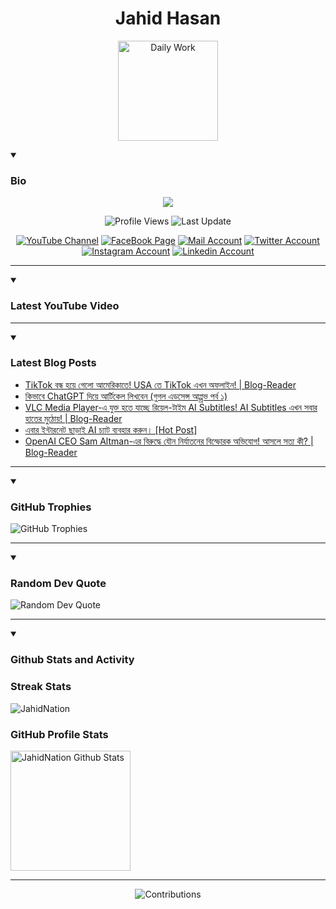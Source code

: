 <h1 align="center">Jahid Hasan</h1>
<p align="center">
  <img alt="Daily Work" height="160px" src="https://i.imgur.com/uhZdH9C.gif" />
</p>
<details open>
 <summary><h3>Bio</h3></summary>
<p align="center">
<img src="https://readme-typing-svg.demolab.com/?lines=Every+day%2C+learn+something+new.;Make+mistakes%2C+learn+from+them.;Work+hard%2C+stay+humble%2C+succeed.;Dream+big%2C+take+action%2C+succeed.;Small+steps+lead+to+big+leaps.;Take+action%2C+make+things+happen.&font=Fira%20Code&center=true&width=440&height=45&color=808080&vCenter=true&pause=1000&size=22" />
</p>

<p align="center">
<img alt="Profile Views" title="Profile Views" src="https://komarev.com/ghpvc/?username=jahidnation&style=for-the-badge&color=29bf12"/>
  <img alt="Last Update" title="Last Update" src="https://img.shields.io/github/last-commit/jahidnation/jahidnation?logo=markdown&label=LAST+UPDATE&color=29bf12&style=for-the-badge"/>
</p>
<p align="center">
      <a href="https://youtube.com/@jahidnation">
         <img alt="YouTube Channel" title="YouTube Channel" src="https://img.shields.io/badge/YouTube-%23FF0000.svg?logo=YouTube&logoColor=white"/></a> 
      <a href="https://facebook.com/jahidnation">
         <img alt="FaceBook Page" title="FaceBook Page" src="https://img.shields.io/badge/FaceBook-%234267B2.svg?logo=FaceBook&logoColor=white"/></a>
      <a href="mailto:mail@jahid.eu.org">
         <img alt="Mail Account" title="Mail Account" src="https://img.shields.io/badge/Mail-%23c71610.svg?logo=Gmail&logoColor=white"/></a>
      <a href="https://twitter.com/jahidnation">
         <img alt="Twitter Account" title="Twitter Account" src="https://img.shields.io/badge/Twitter-%231DA1F2.svg?logo=Twitter&logoColor=white"/></a>
      <a href="https://instagram.com/jahidnation">
         <img alt="Instagram Account" title="Instagram Account" src="https://img.shields.io/badge/Instagram-%23E4405F.svg?logo=Instagram&logoColor=white"/></a>
      <a href="https://linkedin.com/in/jahidnation">
         <img alt="Linkedin Account" title="Linkedin Account" src="https://img.shields.io/badge/Linkedin-%230072b1.svg?logo=Linkedin&logoColor=white"/></a>
</p>

---
</details>

<details open>
 <summary><h3>Latest YouTube Video</h3></summary>

<!-- BEGIN VID -->

<!-- END VID -->

---

</details>

<details open>
 <summary><h3>Latest Blog Posts</h3></summary>

<!-- BLOG-POST-LIST:START -->
- [TikTok বন্ধ হয়ে গেলো আমেরিকাতে! USA তে TikTok এখন অফলাইন! | Blog-Reader](https://dev-blog-reader.pantheonsite.io/2025/01/19/tiktok-%e0%a6%ac%e0%a6%a8%e0%a7%8d%e0%a6%a7-%e0%a6%b9%e0%a6%af%e0%a6%bc%e0%a7%87-%e0%a6%97%e0%a7%87%e0%a6%b2%e0%a7%8b-%e0%a6%86%e0%a6%ae%e0%a7%87%e0%a6%b0%e0%a6%bf%e0%a6%95%e0%a6%be%e0%a6%a4%e0%a7%87/)
- [কিভাবে ChatGPT দিয়ে আর্টিকেল লিখবেন &lpar;গুগল এডসেন্স আপ্প্রভ পর্ব ১&rpar;](https://dev-blog-reader.pantheonsite.io/2025/01/19/%e0%a6%95%e0%a6%bf%e0%a6%ad%e0%a6%be%e0%a6%ac%e0%a7%87-chatgpt-%e0%a6%a6%e0%a6%bf%e0%a6%af%e0%a6%bc%e0%a7%87-%e0%a6%86%e0%a6%b0%e0%a7%8d%e0%a6%9f%e0%a6%bf%e0%a6%95%e0%a7%87%e0%a6%b2-%e0%a6%b2%e0%a6%bf/)
- [VLC Media Player-এ যুক্ত হতে যাচ্ছে রিয়েল-টাইম AI Subtitles! AI Subtitles এখন সবার হাতের মুঠোয়! | Blog-Reader](https://dev-blog-reader.pantheonsite.io/2025/01/19/vlc-media-player-%e0%a6%8f-%e0%a6%af%e0%a7%81%e0%a6%95%e0%a7%8d%e0%a6%a4-%e0%a6%b9%e0%a6%a4%e0%a7%87-%e0%a6%af%e0%a6%be%e0%a6%9a%e0%a7%8d%e0%a6%9b%e0%a7%87-%e0%a6%b0%e0%a6%bf%e0%a6%af%e0%a6%bc/)
- [এবার ইন্টারনেট ছাড়াই AI চ্যাট ব্যবহার করুন। [Hot Post]](https://dev-blog-reader.pantheonsite.io/2025/01/19/%e0%a6%8f%e0%a6%ac%e0%a6%be%e0%a6%b0-%e0%a6%87%e0%a6%a8%e0%a7%8d%e0%a6%9f%e0%a6%be%e0%a6%b0%e0%a6%a8%e0%a7%87%e0%a6%9f-%e0%a6%9b%e0%a6%be%e0%a6%a1%e0%a6%bc%e0%a6%be%e0%a6%87-ai-%e0%a6%9a%e0%a7%8d/)
- [OpenAI CEO Sam Altman-এর বিরুদ্ধে যৌন নির্যাতনের বিস্ফোরক অভিযোগ! আসলে সত্য কী? | Blog-Reader](https://dev-blog-reader.pantheonsite.io/2025/01/18/openai-ceo-sam-altman-%e0%a6%8f%e0%a6%b0-%e0%a6%ac%e0%a6%bf%e0%a6%b0%e0%a7%81%e0%a6%a6%e0%a7%8d%e0%a6%a7%e0%a7%87-%e0%a6%af%e0%a7%8c%e0%a6%a8-%e0%a6%a8%e0%a6%bf%e0%a6%b0%e0%a7%8d%e0%a6%af%e0%a6%be/)
<!-- BLOG-POST-LIST:END -->

---

</details>

<details open>
 <summary><h3>GitHub Trophies</h3></summary>

<img alt="GitHub Trophies" title="GitHub Trophies" src="https://github-profile-trophy.vercel.app/?username=jahidnation&column=8&theme=gruvbox&no-frame=true"/>

---

</details>

<details open>
 <summary><h3>Random Dev Quote</h3></summary>

<img alt="Random Dev Quote" title="Random Dev Quote" src="https://quotes-github-readme.vercel.app/api?type=horizontal&theme=radical"/>

---

</details>

<details open> 
  <summary><h3>Github Stats and Activity</h3></summary>

  <h3>Streak Stats</h3>

  <p>
      <img title="Streak Stats" alt=JahidNation Streak" src="https://streak-stats.demolab.com/?user=jahidnation&theme=monokai-metallian&hide_border=true"/>
  </p>

  <h3>GitHub Profile Stats</h3>
  <p>
  <img alt="JahidNation Github Stats" src="https://denvercoder1-github-readme-stats.vercel.app/api/?username=jahidnation&show_icons=true&include_all_commits=true&count_private=true&theme=react&hide_border=true&bg_color=1F222E&title_color=F85D7F&icon_color=F8D866" height="192px"/>
  </p>

---

<p align="center">
<img alt="Contributions" title="Contributions" src="https://github.com/jahidnation/jahidnation/blob/contributions/snake.svg"/>
</p>
